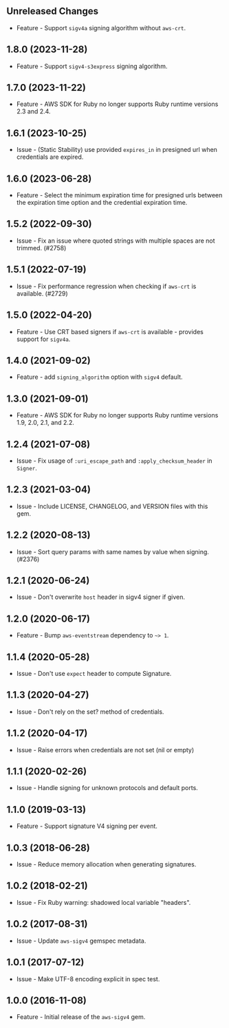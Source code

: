 Unreleased Changes
------------------

* Feature - Support `sigv4a` signing algorithm without `aws-crt`.

1.8.0 (2023-11-28)
------------------

* Feature - Support `sigv4-s3express` signing algorithm.

1.7.0 (2023-11-22)
------------------

* Feature - AWS SDK for Ruby no longer supports Ruby runtime versions 2.3 and 2.4.

1.6.1 (2023-10-25)
------------------

* Issue - (Static Stability) use provided `expires_in` in presigned url when credentials are expired.

1.6.0 (2023-06-28)
------------------

* Feature - Select the minimum expiration time for presigned urls between the expiration time option and the credential expiration time.

1.5.2 (2022-09-30)
------------------

* Issue - Fix an issue where quoted strings with multiple spaces are not trimmed. (#2758)

1.5.1 (2022-07-19)
------------------

* Issue - Fix performance regression when checking if `aws-crt` is available. (#2729)

1.5.0 (2022-04-20)
------------------

* Feature - Use CRT based signers if `aws-crt` is available - provides support for `sigv4a`.

1.4.0 (2021-09-02)
------------------

* Feature - add `signing_algorithm` option with `sigv4` default.

1.3.0 (2021-09-01)
------------------

* Feature - AWS SDK for Ruby no longer supports Ruby runtime versions 1.9, 2.0, 2.1, and 2.2.

1.2.4 (2021-07-08)
------------------

* Issue - Fix usage of `:uri_escape_path` and `:apply_checksum_header` in `Signer`.

1.2.3 (2021-03-04)
------------------

* Issue - Include LICENSE, CHANGELOG, and VERSION files with this gem.

1.2.2 (2020-08-13)
------------------

* Issue - Sort query params with same names by value when signing. (#2376)

1.2.1 (2020-06-24)
------------------

* Issue - Don't overwrite `host` header in sigv4 signer if given.

1.2.0 (2020-06-17)
------------------

* Feature - Bump `aws-eventstream` dependency to `~> 1`.

1.1.4 (2020-05-28)
------------------

* Issue - Don't use `expect` header to compute Signature.

1.1.3 (2020-04-27)
------------------

* Issue - Don't rely on the set? method of credentials.

1.1.2 (2020-04-17)
------------------

* Issue - Raise errors when credentials are not set (nil or empty)

1.1.1 (2020-02-26)
------------------

* Issue - Handle signing for unknown protocols and default ports.

1.1.0 (2019-03-13)
------------------

* Feature - Support signature V4 signing per event.

1.0.3 (2018-06-28)
------------------

* Issue - Reduce memory allocation when generating signatures.

1.0.2 (2018-02-21)
------------------

* Issue - Fix Ruby warning: shadowed local variable "headers".

1.0.2 (2017-08-31)
------------------

* Issue - Update `aws-sigv4` gemspec metadata.

1.0.1 (2017-07-12)
------------------

* Issue - Make UTF-8 encoding explicit in spec test.


1.0.0 (2016-11-08)
------------------

* Feature - Initial release of the `aws-sigv4` gem.
